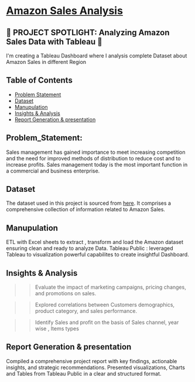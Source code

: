 # [Amazon Sales Analysis](https://public.tableau.com/views/AmazonSalesAnalysis_17140351682830/Dashboard?:language=en-US&:sid=&:display_count=n&:origin=viz_share_link)
## 🚀 PROJECT SPOTLIGHT: Analyzing Amazon Sales Data with Tableau 🚀
I'm creating a Tableau Dashboard where I analysis complete Dataset about Amazon Sales in different Region 

## Table of Contents
- [Problem Statement](#problem_statement)
- [Dataset](#dataset)
- [Manupulation](#manupulation)
- [Insights & Analysis](#insights_&_analysis)
- [Report Generation & presentation](#report_generation_&_presentation)

## Problem_Statement:
Sales management has gained importance to meet increasing competition and the need for improved methods of distribution to reduce cost and to increase profits. Sales management today is the most important function in a commercial and business enterprise.

## Dataset
The dataset used in this project is sourced from [here](https://drive.google.com/drive/folders/18L6HJawihBAALwjb8m_6UjNfnlCIFI62). It comprises a comprehensive collection of information related to Amazon Sales.

## Manupulation  
ETL with Excel sheets to extract , transform and load the Amazon dataset ensuring clean and ready to analyze Data.
Tableau Public : leveraged Tableau to visualization powerful capabilites to create insightful Dashboard.

## Insights & Analysis
>>  Evaluate the impact of marketing campaigns, pricing changes, and promotions on sales.


>>  Explored correlations between Customers demographics, product category, and sales performance.


>>  Identify Sales and profit on the basis of Sales channel, year wise , Items types

## Report Generation & presentation
Compiled a comprehensive project report with key findings, actionable insights, and strategic recommendations.
Presented visualizations, Charts and Tables from Tableau Public in a clear and structured format.
